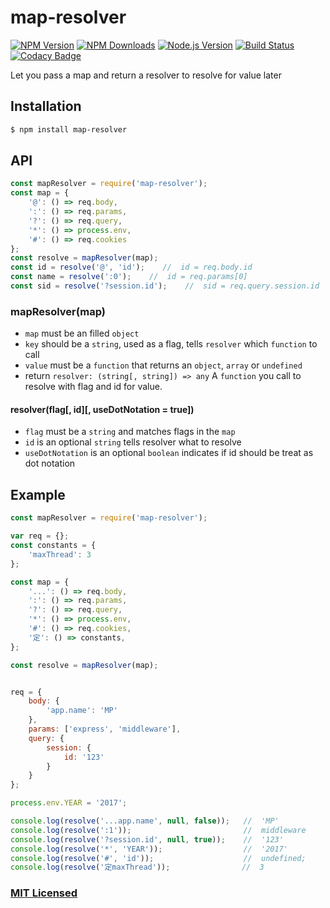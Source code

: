 # map-resolver

[![NPM Version][npm-image]][npmjs-url]
[![NPM Downloads][downloads-image]][npmjs-url]
[![Node.js Version][node-version-image]][node-version-url]
[![Build Status][travis-image]][travis-url]
[![Codacy Badge](https://api.codacy.com/project/badge/Coverage/8e7d0525320c412f98bf2de06b460c99)](https://www.codacy.com/app/bgjehu/map-resolver?utm_source=github.com&utm_medium=referral&utm_content=bgjehu/map-resolver&utm_campaign=Badge_Coverage)

Let you pass a map and return a resolver to resolve for value later

## Installation

```sh
$ npm install map-resolver
```

## API

```js
const mapResolver = require('map-resolver');
const map = {
    '@': () => req.body,
    ':': () => req.params,
    '?': () => req.query,
    '*': () => process.env,
    '#': () => req.cookies
};
const resolve = mapResolver(map);
const id = resolve('@', 'id');    //  id = req.body.id
const name = resolve(':0');    //  id = req.params[0]
const sid = resolve('?session.id');    //  sid = req.query.session.id
```

### mapResolver(map)
- `map` must be an filled `object`
- `key` should be a `string`, used as a flag, tells `resolver` which `function` to call
- `value` must be a `function` that returns an `object`, `array` or `undefined`
- return `resolver: (string[, string]) => any` A `function` you call to resolve with flag and id for value. 

#### resolver(flag[, id][, useDotNotation = true])
- `flag` must be a `string` and matches flags in the `map`
- `id` is an optional `string` tells resolver what to resolve
- `useDotNotation` is an optional `boolean` indicates if id should be treat as dot notation

## Example

```js
const mapResolver = require('map-resolver');

var req = {};
const constants = {
    'maxThread': 3
};

const map = {
    '...': () => req.body,
    ':': () => req.params,
    '?': () => req.query,
    '*': () => process.env,
    '#': () => req.cookies,
    '定': () => constants,
};

const resolve = mapResolver(map);


req = {
    body: {
        'app.name': 'MP'
    },
    params: ['express', 'middleware'],
    query: {
        session: {
            id: '123'
        }
    }
};

process.env.YEAR = '2017';

console.log(resolve('...app.name', null, false));   //  'MP'
console.log(resolve(':1'));                         //  middleware
console.log(resolve('?session.id', null, true));    //  '123'
console.log(resolve('*', 'YEAR'));                  //  '2017'
console.log(resolve('#', 'id'));                    //  undefined;
console.log(resolve('定maxThread'));                //  3
```

### [MIT Licensed](LICENSE)

[npm-image]: https://img.shields.io/npm/v/map-resolver.svg
[npmjs-url]: https://npmjs.org/package/map-resolver
[downloads-image]: https://img.shields.io/npm/dm/map-resolver.svg
[node-version-image]: https://img.shields.io/node/v/map-resolver.svg
[node-version-url]: https://nodejs.org/en/download
[travis-image]: https://img.shields.io/travis/bgjehu/map-resolver/master.svg
[travis-url]: https://travis-ci.org/bgjehu/map-resolver
